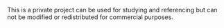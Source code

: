 This is a private project can be used for studying and referencing but can not be modified or redistributed for commercial purposes.
